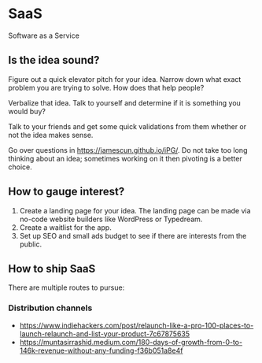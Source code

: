 # SaaS

Software as a Service

## Is the idea sound?

Figure out a quick elevator pitch for your idea. Narrow down what exact problem you are trying to solve. How does that help people?

Verbalize that idea. Talk to yourself and determine if it is something you would buy?

Talk to your friends and get some quick validations from them whether or not the idea makes sense.

Go over questions in https://jamescun.github.io/iPG/. Do not take too long thinking about an idea; sometimes working on it then pivoting is a better choice.

## How to gauge interest?

1. Create a landing page for your idea. The landing page can be made via no-code website builders like WordPress or Typedream.
1. Create a waitlist for the app.
1. Set up SEO and small ads budget to see if there are interests from the public.

## How to ship SaaS

There are multiple routes to pursue:

### Distribution channels

- https://www.indiehackers.com/post/relaunch-like-a-pro-100-places-to-launch-relaunch-and-list-your-product-7c67875635
- https://muntasirrashid.medium.com/180-days-of-growth-from-0-to-146k-revenue-without-any-funding-f36b051a8e4f